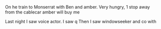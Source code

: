 On he train to Monserrat with Ben and amber. Very hungry, 1 stop away from the cablecar amber will buy me

Last night I saw voice actor. I saw q
Then I saw windowseeker and co with 